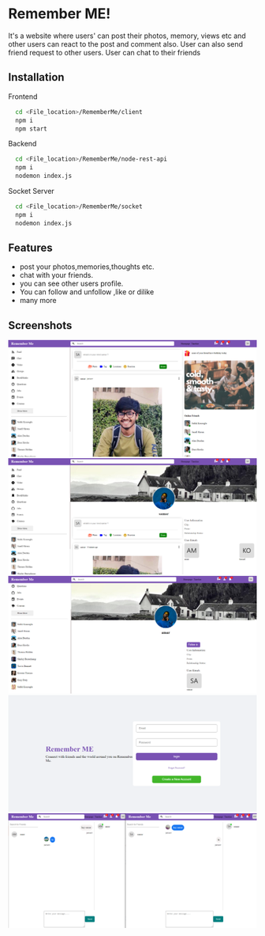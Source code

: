 
# Remember ME!

It's a website where users' can post their photos, memory, views etc and other users can react to the post and comment also. User can also send friend request to other users.
User can chat to their friends



## Installation

Frontend

```bash
  cd <File_location>/RememberMe/client
  npm i
  npm start
```
Backend

```bash
  cd <File_location>/RememberMe/node-rest-api
  npm i
  nodemon index.js
```

Socket Server
```bash
  cd <File_location>/RememberMe/socket
  npm i
  nodemon index.js
```
## Features

- post your photos,memories,thoughts etc.
- chat with your friends.
- you can see other users profile.
- You can follow and unfollow ,like or dilike
- many more

  
## Screenshots
<img src="/screenshots/Screenshot1.png">
<img src="/screenshots/Screenshot2.png">
<img src="/screenshots/Screenshot3.png">
<img src="/screenshots/Screenshot4.png">
<img src="/screenshots/Screenshot5.png">
  
